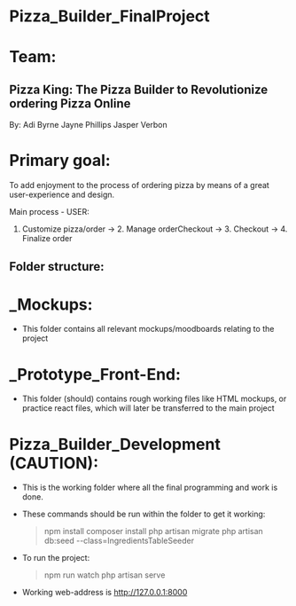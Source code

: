 # Pizza_Builder_FinalProject

# Team:
## Pizza King: The Pizza Builder to Revolutionize ordering Pizza Online
By:
Adi Byrne
Jayne Phillips
Jasper Verbon


# Primary goal:
To add enjoyment to the process of ordering pizza by means of a great user-experience and design.

Main process - USER:
1. Customize pizza/order → 2. Manage orderCheckout → 3. Checkout → 4. Finalize order

## Folder structure:
# _Mockups:
- This folder contains all relevant mockups/moodboards relating to the project

# _Prototype_Front-End:
- This folder (should) contains rough working files like HTML mockups, or practice react files, which will later be transferred to the main project

# Pizza_Builder_Development (CAUTION):
- This is the working folder where all the final programming and work is done.
- These commands should be run within the folder to get it working:
    > npm install
    > composer install
    > php artisan migrate
    > php artisan db:seed --class=IngredientsTableSeeder

- To run the project:
    > npm run watch
    > php artisan serve

- Working web-address is http://127.0.0.1:8000